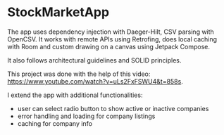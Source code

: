 # StockMarketApp

The app uses dependency injection with Daeger-Hilt, CSV parsing with OpenCSV. It works with remote APIs using Retrofing, does local caching with Room and custom drawing on a canvas using Jetpack Compose. 

It also follows architectural guidelines and SOLID principles.

This project was done with the help of this video: https://www.youtube.com/watch?v=uLs2FxFSWU4&t=858s. 

I extend the app with additional functionalities: 
- user can select radio button to show active or inactive companies
- error handling and loading for company listings
- caching for company info 
